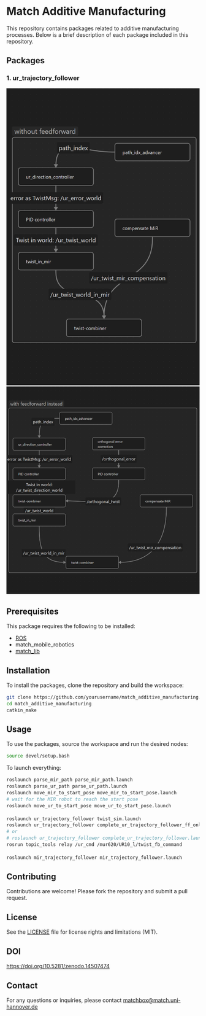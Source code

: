 # Match Additive Manufacturing

This repository contains packages related to additive manufacturing processes. Below is a brief description of each package included in this repository.

## Packages

### 1. ur_trajectory_follower
![ur_trajectory_follower control structure](img/Control_Structure_UR.png)
![ur_trajectory_follower control structure using feedforward instead of control](img/Control_Structure_UR_ff.png)
## Prerequisites

This package requires the following to be installed:

- [ROS](http://wiki.ros.org/ROS/Installation)
- match_mobile_robotics
- [match_lib](https://github.com/pumablattlaus/match_lib_package)

## Installation

To install the packages, clone the repository and build the workspace:

```bash
git clone https://github.com/yourusername/match_additive_manufacturing.git
cd match_additive_manufacturing
catkin_make
```

## Usage

To use the packages, source the workspace and run the desired nodes:

```bash
source devel/setup.bash
```

To launch everything:

```bash
roslaunch parse_mir_path parse_mir_path.launch
roslaunch parse_ur_path parse_ur_path.launch
roslaunch move_mir_to_start_pose move_mir_to_start_pose.launch
# wait for the MIR robot to reach the start pose
roslaunch move_ur_to_start_pose move_ur_to_start_pose.launch

roslaunch ur_trajectory_follower twist_sim.launch
roslaunch ur_trajectory_follower complete_ur_trajectory_follower_ff_only.launch
# or
# roslaunch ur_trajectory_follower complete_ur_trajectory_follower.launch
rosrun topic_tools relay /ur_cmd /mur620/UR10_l/twist_fb_command

roslaunch mir_trajectory_follower mir_trajectory_follower.launch
```

## Contributing

Contributions are welcome! Please fork the repository and submit a pull request.

## License

See the [LICENSE](LICENSE.md) file for license rights and limitations (MIT).

## DOI

https://doi.org/10.5281/zenodo.14507474

## Contact
 
For any questions or inquiries, please contact matchbox@match.uni-hannover.de
